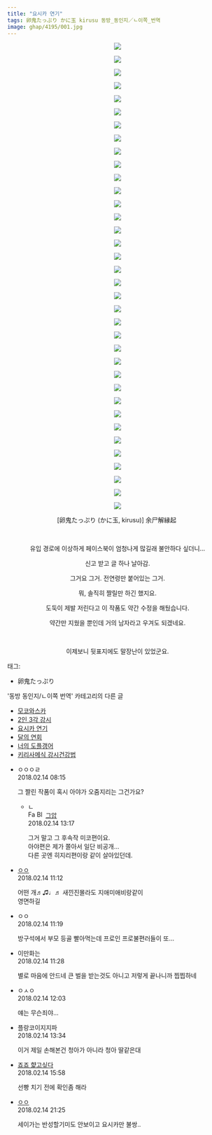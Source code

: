 ```yaml
---
title: "요시카 연기"
tags: 卵鬼たっぷり かに玉 kirusu 동방_동인지／ㄴ이쪽_번역
image: ghap/4195/001.jpg
---
```

<div class="article">
<p style="text-align: center; clear: none; float: none;"><img src="{{ site.nasurl }}/ghap/4195/001.jpg"/></p>
<p style="text-align: center; clear: none; float: none;"><img src="{{ site.nasurl }}/ghap/4195/002.jpg"/></p>
<p style="text-align: center; clear: none; float: none;"><img src="{{ site.nasurl }}/ghap/4195/003.jpg"/></p>
<p style="text-align: center; clear: none; float: none;"><img src="{{ site.nasurl }}/ghap/4195/004.jpg"/></p>
<p style="text-align: center; clear: none; float: none;"><img src="{{ site.nasurl }}/ghap/4195/005.jpg"/></p>
<p style="text-align: center; clear: none; float: none;"><img src="{{ site.nasurl }}/ghap/4195/006.jpg"/></p>
<p style="text-align: center; clear: none; float: none;"><img src="{{ site.nasurl }}/ghap/4195/007.jpg"/></p>
<p style="text-align: center; clear: none; float: none;"><img src="{{ site.nasurl }}/ghap/4195/008.jpg"/></p>
<p style="text-align: center; clear: none; float: none;"><img src="{{ site.nasurl }}/ghap/4195/009.jpg"/></p>
<p style="text-align: center; clear: none; float: none;"><img src="{{ site.nasurl }}/ghap/4195/010.jpg"/></p>
<p style="text-align: center; clear: none; float: none;"><img src="{{ site.nasurl }}/ghap/4195/011.jpg"/></p>
<p style="text-align: center; clear: none; float: none;"><img src="{{ site.nasurl }}/ghap/4195/012.jpg"/></p>
<p style="text-align: center; clear: none; float: none;"><img src="{{ site.nasurl }}/ghap/4195/013.jpg"/></p>
<p style="text-align: center; clear: none; float: none;"><img src="{{ site.nasurl }}/ghap/4195/014.jpg"/></p>
<p style="text-align: center; clear: none; float: none;"><img src="{{ site.nasurl }}/ghap/4195/015.jpg"/></p>
<p style="text-align: center; clear: none; float: none;"><img src="{{ site.nasurl }}/ghap/4195/016.jpg"/></p>
<p style="text-align: center; clear: none; float: none;"><img src="{{ site.nasurl }}/ghap/4195/017.jpg"/></p>
<p style="text-align: center; clear: none; float: none;"><img src="{{ site.nasurl }}/ghap/4195/018.jpg"/></p>
<p style="text-align: center; clear: none; float: none;"><img src="{{ site.nasurl }}/ghap/4195/019.jpg"/></p>
<p style="text-align: center; clear: none; float: none;"><img src="{{ site.nasurl }}/ghap/4195/020.jpg"/></p>
<p style="text-align: center; clear: none; float: none;"><img src="{{ site.nasurl }}/ghap/4195/021.jpg"/></p>
<p style="text-align: center; clear: none; float: none;"><img src="{{ site.nasurl }}/ghap/4195/022.jpg"/></p>
<p style="text-align: center; clear: none; float: none;"><img src="{{ site.nasurl }}/ghap/4195/023.jpg"/></p>
<p style="text-align: center; clear: none; float: none;"><img src="{{ site.nasurl }}/ghap/4195/024.jpg"/></p>
<p style="text-align: center; clear: none; float: none;"><img src="{{ site.nasurl }}/ghap/4195/025.jpg"/></p>
<p style="text-align: center; clear: none; float: none;"><img src="{{ site.nasurl }}/ghap/4195/026.jpg"/></p>
<p style="text-align: center; clear: none; float: none;"><img src="{{ site.nasurl }}/ghap/4195/027.jpg"/></p>
<p style="text-align: center; clear: none; float: none;"><img src="{{ site.nasurl }}/ghap/4195/028.jpg"/></p>
<p style="text-align: center; clear: none; float: none;"><img src="{{ site.nasurl }}/ghap/4195/029.jpg"/></p>
<p style="text-align: center; clear: none; float: none;"><img src="{{ site.nasurl }}/ghap/4195/030.jpg"/></p>
<p style="text-align: center; clear: none; float: none;"><img src="{{ site.nasurl }}/ghap/4195/031.jpg"/></p>
<p style="text-align: center; clear: none; float: none;"><img src="{{ site.nasurl }}/ghap/4195/032.jpg"/></p>
<p style="text-align: center; clear: none; float: none;"><img src="{{ site.nasurl }}/ghap/4195/033.jpg"/></p>
<p style="text-align: center; clear: none; float: none;"><img src="{{ site.nasurl }}/ghap/4195/034.jpg"/></p>
<p style="text-align: center; clear: none; float: none;"><img src="{{ site.nasurl }}/ghap/4195/035.jpg"/></p>
<p style="text-align: center; clear: none; float: none;"><img src="{{ site.nasurl }}/ghap/4195/036.jpg"/></p>
<p style="text-align: center; clear: none; float: none;">[卵鬼たっぷり (かに玉, kirusu)] 余尸解縁起 </p>
<p style="text-align: center; clear: none; float: none;"><br/></p>
<p style="text-align: center; clear: none; float: none;">유입 경로에 이상하게 페이스북이 엄청나게 많길래 불안하다 싶더니...</p>
<p style="text-align: center; clear: none; float: none;">신고 받고 글 하나 날아감.</p>
<p style="text-align: center; clear: none; float: none;">그거요 그거. 전연령만 붙어있는 그거.</p>
<p style="text-align: center; clear: none; float: none;">뭐, 솔직히 짤릴만 하긴 했지요.</p>
<p style="text-align: center; clear: none; float: none;">도둑이 제발 저린다고 이 작품도 약간 수정을 해뒀습니다.</p>
<p style="text-align: center; clear: none; float: none;">약간만 지웠을 뿐인데 거의 남자라고 우겨도 되겠네요.</p>
<p style="text-align: center; clear: none; float: none;"><br/></p>
<p style="text-align: center; clear: none; float: none;">이제보니 뒷표지에도 말장난이 있었군요.</p>
</div><div class="tagTrail">
<p>태그: </p>
<ul>
<li>卵鬼たっぷり</li>
</ul>
</div><div class="another">
<p>'동방 동인지/ㄴ이쪽 번역' 카테고리의 다른 글</p>
<ul>
<li><a href="/2018-02-19-ghap_4198">모코와스카</a></li>
<li><a href="/2018-02-14-ghap_4196">2인 3각 강시</a></li>
<li><a href="/2018-02-14-ghap_4195">요시카 연기</a></li>
<li><a href="/2018-02-10-ghap_4186">달의 연회</a></li>
<li><a href="/2018-02-03-ghap_4158">너의 도플갱어</a></li>
<li><a href="/2018-01-23-ghap_4148">키리사메식 강시건강법</a></li>
</ul>
</div><div class="cb_module cb_fluid">
<div class="cb_wrt cb_profile">
<div class="comment">
<ul>
<li class="cb_thumb_off" id="comment15199395">
<div class="cb_comment_area">
<div class="cb_info_area">
<div class="cb_section">
<span class="cb_nick_name">ㅇㅇㅇㄹ</span>
</div>
<div class="cb_section">
<span class="cb_date">2018.02.14 08:15 </span>
</div>
</div>
<div class="cb_dsc_comment">
<p class="cb_dsc">
											그 짤린 작품이 혹시 아야가 오줌지리는 그건가요?
										</p>
</div>
<ul>
<li class="cb_thumb_off" id="comment15199541">
<span class="cb_bu_subnode">ㄴ</span>
<div class="cb_comment_area">
<div class="cb_info_area">
<div class="cb_section">
<span class="cb_nick_name"><img alt="Favicon of https://ghaptouhou.tistory.com" height="16" onerror="this.onerror=null;this.parentNode.removeChild(this)" src="https://ghaptouhou.tistory.com/favicon.ico" width="16"/> <img alt="BlogIcon" height="16" onerror="this.parentNode.removeChild(this)" src="https://ghaptouhou.tistory.com/index.gif" width="16"/> <a href="https://ghaptouhou.tistory.com" onclick="return openLinkInNewWindow(this)"> 그압</a><span class="tistoryProfileLayerTrigger" onclick='TistoryProfile.show(event, this, {"title":"\uc800\uae30 \uc774\uac70 \ub098\uc911\uc5d0 \uc218\uc815 \uac00\ub2a5\ud558\ub098\uc694","url":"https:\/\/ghap.tistory.com","nickname":"\uadf8\uc555","items":[]}); return false;'></span></span>
</div>
<div class="cb_section">
<span class="cb_date">2018.02.14 13:17 </span>
</div>
</div>
<div class="cb_dsc_comment">
<p class="cb_dsc">
																그거 말고 그 후속작 미코편이요.<br/>
아야편은 제가 쫄아서 일단 비공개...<br/>
다른 곳엔 히지리편이랑 같이 살아있던데.
															</p>
</div>
</div>
</li>
</ul>
</div></li>
<li class="cb_thumb_off" id="comment15199465">
<div class="cb_comment_area">
<div class="cb_info_area">
<div class="cb_section">
<span class="cb_nick_name"> <a href="http://http:/ㄱㄷ극딧ㅇ7z8au1bh" onclick="return openLinkInNewWindow(this)">ㅇㅇ</a></span>
</div>
<div class="cb_section">
<span class="cb_date">2018.02.14 11:12 </span>
</div>
</div>
<div class="cb_dsc_comment">
<p class="cb_dsc">
											어떤 개♬♫♩♬ 새낀진몰라도 지애미애비랑같이<br/>
영면하길
										</p>
</div>
</div></li>
<li class="cb_thumb_off" id="comment15199470">
<div class="cb_comment_area">
<div class="cb_info_area">
<div class="cb_section">
<span class="cb_nick_name">ㅇㅇ</span>
</div>
<div class="cb_section">
<span class="cb_date">2018.02.14 11:19 </span>
</div>
</div>
<div class="cb_dsc_comment">
<p class="cb_dsc">
											방구석에서 부모 등골 빨아먹는데 프로인 프로불편러들이 또...
										</p>
</div>
</div></li>
<li class="cb_thumb_off" id="comment15199473">
<div class="cb_comment_area">
<div class="cb_info_area">
<div class="cb_section">
<span class="cb_nick_name">이만화는</span>
</div>
<div class="cb_section">
<span class="cb_date">2018.02.14 11:28 </span>
</div>
</div>
<div class="cb_dsc_comment">
<p class="cb_dsc">
											별로 마음에 안드네 큰 벌을 받는것도 아니고 저렇게 끝나니까 찝찝하네
										</p>
</div>
</div></li>
<li class="cb_thumb_off" id="comment15199523">
<div class="cb_comment_area">
<div class="cb_info_area">
<div class="cb_section">
<span class="cb_nick_name">ㅇㅅㅇ</span>
</div>
<div class="cb_section">
<span class="cb_date">2018.02.14 12:03 </span>
</div>
</div>
<div class="cb_dsc_comment">
<p class="cb_dsc">
											얘는 무슨죄야...
										</p>
</div>
</div></li>
<li class="cb_thumb_off" id="comment15199549">
<div class="cb_comment_area">
<div class="cb_info_area">
<div class="cb_section">
<span class="cb_nick_name">플랑코이지지파</span>
</div>
<div class="cb_section">
<span class="cb_date">2018.02.14 13:34 </span>
</div>
</div>
<div class="cb_dsc_comment">
<p class="cb_dsc">
											이거 제일 손해본건 청아가 아니라 청아 딸같은대
										</p>
</div>
</div></li>
<li class="cb_thumb_off" id="comment15199621">
<div class="cb_comment_area">
<div class="cb_info_area">
<div class="cb_section">
<span class="cb_nick_name"> <a href="http://aaa" onclick="return openLinkInNewWindow(this)">죠죠 햝고싶다</a></span>
</div>
<div class="cb_section">
<span class="cb_date">2018.02.14 15:58 </span>
</div>
</div>
<div class="cb_dsc_comment">
<p class="cb_dsc">
											선빵 치기 전에 확인좀 해라 
										</p>
</div>
</div></li>
<li class="cb_thumb_off" id="comment15199751">
<div class="cb_comment_area">
<div class="cb_info_area">
<div class="cb_section">
<span class="cb_nick_name"> <a href="http://http:/ㄱㄷ극딧ㅇ7z8au1bh" onclick="return openLinkInNewWindow(this)">ㅇㅇ</a></span>
</div>
<div class="cb_section">
<span class="cb_date">2018.02.14 21:25 </span>
</div>
</div>
<div class="cb_dsc_comment">
<p class="cb_dsc">
											세이가는 반성할기미도 안보이고 요시카만 불쌍..
										</p>
</div>
</div></li>
</ul>
</div>
</div><!-- commentList close -->
</div>